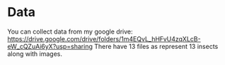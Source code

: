 # Data
You can collect data from my google drive: https://drive.google.com/drive/folders/1m4EQvL_hHFvU4zqXLcB-eW_cQZuAi6yX?usp=sharing 
There have 13 files as represent 13 insects along with images.
